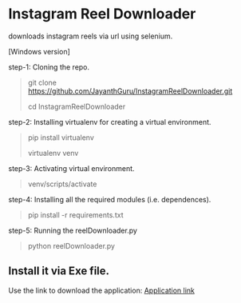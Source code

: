 # Instagram Reel Downloader
downloads instagram reels via url using selenium.

[Windows version]

step-1: Cloning the repo.

> git clone https://github.com/JayanthGuru/InstagramReelDownloader.git
> 
> cd InstagramReelDownloader 


step-2: Installing virtualenv for creating a virtual environment.

> pip install virtualenv
>
> virtualenv venv


step-3: Activating virtual environment.

> venv/scripts/activate

step-4: Installing all the required modules (i.e. dependences).

> pip install -r requirements.txt

step-5: Running the reelDownloader.py

> python reelDownloader.py


## Install it via Exe file.
Use the link to download the application: [Application link](https://drive.google.com/file/d/1yJ3TYblkojv9JUpk2JIEhkeEgl0-wYkv/view?usp=sharing)
